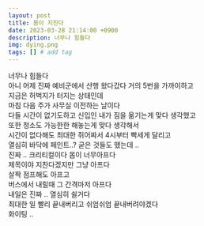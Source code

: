 ```yaml
---
layout: post
title: 몸이 지친다
date: 2023-03-28 21:14:00 +0900
description: 너무나 힘들다
img: dying.png
tags: [] # add tag
---
```

너무나 힘들다 <br>
아니 어제 진짜 예비군에서 산행 왔다갔다 거의 5번을 가까이하고 <br>
지금은 허벅지가 터지는 상태인데<br>
마침 다음 주가 사무실 이전하는 날이다<br> 
다들 시간이 없기도하고 신입인 내가 짐을 옮기는게 맞다 생각했고 <br>
또한 청소도 가능한한 해놓는게 맞다 생각해서<br>
시간이 없다해도 최대한 쥐어짜서 4시부터 빡세게 달리고 <br>
열심히 바닥에 페인트..? 굳은 것들도 뗐는데 ..<br>
진짜 .. 크리티컬이다 몸이 너무아프다<br>
제목이야 지찬다겠지만 그냥 아프다<br>
살짝 점프해도 아프고 <br>
버스에서 내릴때 그 간격마저 아프다<br>
내일은 진짜 .. 열심히 쉴거다<br>
최대한 일 빨리 끝내버리고 쉬엄쉬엄 끝내버려야겠다<br>
화이팅 .. 


